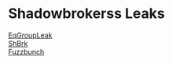 # Shadowbrokerss Leaks
<html><a href="https://github.com/x0rz/EQGRP_Lost_in_Translation">EqGroupLeak</a></html><br>
<html><a href="https://drive.google.com/open?id=0BzncWr8vXODbMzlndW5TaVdmRHM">ShBrk</a></html><br>
<html><a href="https://github.com/fuzzbunch/fuzzbunch">Fuzzbunch</a></html><br>
